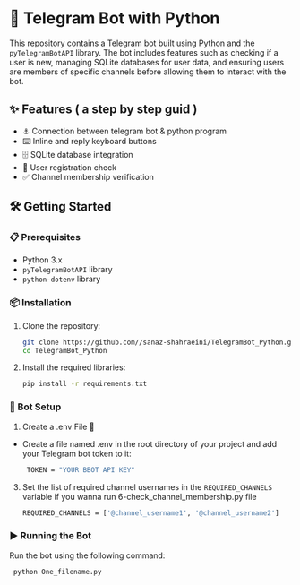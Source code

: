 # 🤖 Telegram Bot with Python

This repository contains a Telegram bot built using Python and the `pyTelegramBotAPI` library. The bot includes features such as checking if a user is new, managing SQLite databases for user data, and ensuring users are members of specific channels before allowing them to interact with the bot.

## ✨ Features ( a step by step guid )

- ⚓ Connection between telegram bot & python program
- ⌨️ Inline and reply keyboard buttons
- 🗄️ SQLite database integration
- 📝 User registration check
- ✅ Channel membership verification

## 🛠️ Getting Started

### 📋 Prerequisites

- Python 3.x
- `pyTelegramBotAPI` library
- `python-dotenv` library

### 📦 Installation

1. Clone the repository:
    ```bash
    git clone https://github.com//sanaz-shahraeini/TelegramBot_Python.git
    cd TelegramBot_Python
    ```

3. Install the required libraries:
    ```bash
    pip install -r requirements.txt
    ```

### 🚀 Bot Setup

1.  Create a .env File 📝
- Create a file named .env in the root directory of your project and add your Telegram bot token to it:
   ```bash
    TOKEN = "YOUR BBOT API KEY"
  ```
3. Set the list of required channel usernames in the `REQUIRED_CHANNELS` variable if you wanna run 6-check_channel_membership.py file
   ```bash
   REQUIRED_CHANNELS = ['@channel_username1', '@channel_username2']
   ```


### ▶️ Running the Bot

Run the bot using the following command:
  ```bash
   python One_filename.py
